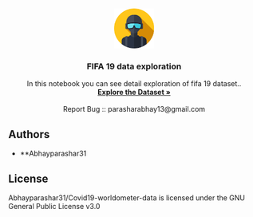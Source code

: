 <br />
<p align="center">
  <a href="https://github.com/github_Abhayparashar/fifa19_data_exploration">
    <img src="profile.png" alt="Logo" width="80" height="80">
  </a>

  <h3 align="center">FIFA 19 data exploration</h3>

  <p align="center">
 In this notebook you can see detail exploration of fifa 19 dataset..
    <br />
    <a href="https://www.kaggle.com/karangadiya/fifa19"><strong>Explore the Dataset »</strong></a>
    <br />
    <br />
    <a>Report Bug :: parasharabhay13@gmail.com</a>
    
  </p>
</p>

## Authors

* **Abhayparashar31


## License

Abhayparashar31/Covid19-worldometer-data is licensed under the GNU General Public License v3.0
